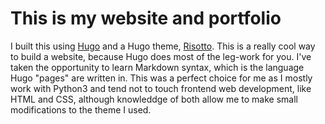 # This is my website and portfolio

I built this using [Hugo](https://gohugo.io/) and a Hugo theme, [Risotto](https://hugo-theme-gallery.rochefort.dev/themes/280-risotto). This is a really cool way to build a website, because Hugo does most of the leg-work for you. I've taken the opportunity to learn Markdown syntax, which is the language Hugo "pages" are written in. This was a perfect choice for me as I mostly work with Python3 and tend not to touch frontend web development, like HTML and CSS, although knowleddge of both allow me to make small modifications to the theme I used. 